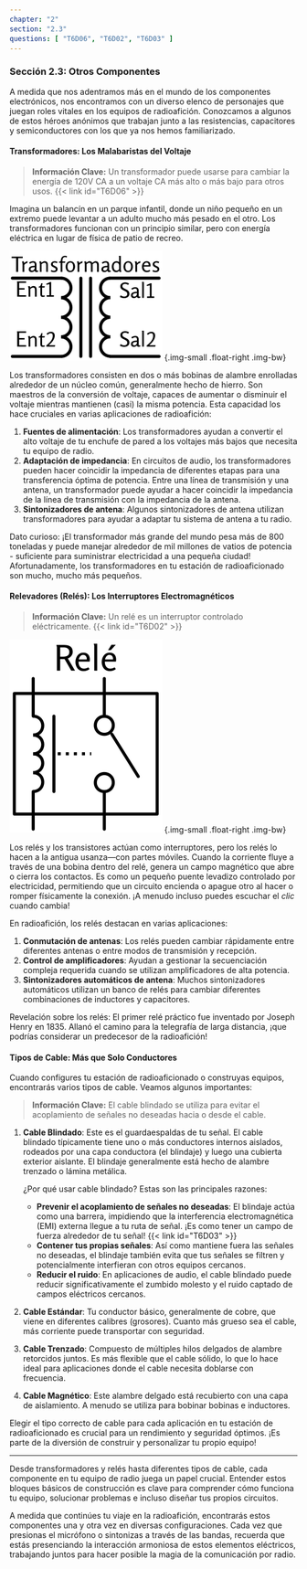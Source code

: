```yaml
---
chapter: "2"
section: "2.3"
questions: [ "T6D06", "T6D02", "T6D03" ]
---
```


### Sección 2.3: Otros Componentes

A medida que nos adentramos más en el mundo de los componentes electrónicos, nos encontramos con un diverso elenco de personajes que juegan roles vitales en los equipos de radioafición. Conozcamos a algunos de estos héroes anónimos que trabajan junto a las resistencias, capacitores y semiconductores con los que ya nos hemos familiarizado.

#### Transformadores: Los Malabaristas del Voltaje

> **Información Clave:** Un transformador puede usarse para cambiar la energía de 120V CA a un voltaje CA más alto o más bajo para otros usos. {{< link id="T6D06" >}}

Imagina un balancín en un parque infantil, donde un niño pequeño en un extremo puede levantar a un adulto mucho más pesado en el otro. Los transformadores funcionan con un principio similar, pero con energía eléctrica en lugar de física de patio de recreo.

![Diagrama esquemático de transformador](../../../images/s2-3-transformer-es.svg)
{.img-small .float-right .img-bw}

Los transformadores consisten en dos o más bobinas de alambre enrolladas alrededor de un núcleo común, generalmente hecho de hierro. Son maestros de la conversión de voltaje, capaces de aumentar o disminuir el voltaje mientras mantienen (casi) la misma potencia. Esta capacidad los hace cruciales en varias aplicaciones de radioafición:

1. **Fuentes de alimentación**: Los transformadores ayudan a convertir el alto voltaje de tu enchufe de pared a los voltajes más bajos que necesita tu equipo de radio.
2. **Adaptación de impedancia**: En circuitos de audio, los transformadores pueden hacer coincidir la impedancia de diferentes etapas para una transferencia óptima de potencia. Entre una línea de transmisión y una antena, un transformador puede ayudar a hacer coincidir la impedancia de la línea de transmisión con la impedancia de la antena.
3. **Sintonizadores de antena**: Algunos sintonizadores de antena utilizan transformadores para ayudar a adaptar tu sistema de antena a tu radio.

Dato curioso: ¡El transformador más grande del mundo pesa más de 800 toneladas y puede manejar alrededor de mil millones de vatios de potencia - suficiente para suministrar electricidad a una pequeña ciudad! Afortunadamente, los transformadores en tu estación de radioaficionado son mucho, mucho más pequeños.

#### Relevadores (Relés): Los Interruptores Electromagnéticos

> **Información Clave:** Un relé es un interruptor controlado eléctricamente. {{< link id="T6D02" >}}

![Diagrama esquemático de relé](../../../images/s2-3-relay-es.svg)
{.img-small .float-right .img-bw}

Los relés y los transistores actúan como interruptores, pero los relés lo hacen a la antigua usanza—con partes móviles. Cuando la corriente fluye a través de una bobina dentro del relé, genera un campo magnético que abre o cierra los contactos. Es como un pequeño puente levadizo controlado por electricidad, permitiendo que un circuito encienda o apague otro al hacer o romper físicamente la conexión. ¡A menudo incluso puedes escuchar el _clic_ cuando cambia!

En radioafición, los relés destacan en varias aplicaciones:

1. **Conmutación de antenas**: Los relés pueden cambiar rápidamente entre diferentes antenas o entre modos de transmisión y recepción.
2. **Control de amplificadores**: Ayudan a gestionar la secuenciación compleja requerida cuando se utilizan amplificadores de alta potencia.
3. **Sintonizadores automáticos de antena**: Muchos sintonizadores automáticos utilizan un banco de relés para cambiar diferentes combinaciones de inductores y capacitores.

Revelación sobre los relés: El primer relé práctico fue inventado por Joseph Henry en 1835. Allanó el camino para la telegrafía de larga distancia, ¡que podrías considerar un predecesor de la radioafición!

#### Tipos de Cable: Más que Solo Conductores

Cuando configures tu estación de radioaficionado o construyas equipos, encontrarás varios tipos de cable. Veamos algunos importantes:

> **Información Clave:** El cable blindado se utiliza para evitar el acoplamiento de señales no deseadas hacia o desde el cable.

1. **Cable Blindado**: Este es el guardaespaldas de tu señal. El cable blindado típicamente tiene uno o más conductores internos aislados, rodeados por una capa conductora (el blindaje) y luego una cubierta exterior aislante. El blindaje generalmente está hecho de alambre trenzado o lámina metálica.

   ¿Por qué usar cable blindado? Estas son las principales razones:
   - **Prevenir el acoplamiento de señales no deseadas**: El blindaje actúa como una barrera, impidiendo que la interferencia electromagnética (EMI) externa llegue a tu ruta de señal. ¡Es como tener un campo de fuerza alrededor de tu señal! {{< link id="T6D03" >}}
   - **Contener tus propias señales**: Así como mantiene fuera las señales no deseadas, el blindaje también evita que tus señales se filtren y potencialmente interfieran con otros equipos cercanos.
   - **Reducir el ruido**: En aplicaciones de audio, el cable blindado puede reducir significativamente el zumbido molesto y el ruido captado de campos eléctricos cercanos.

2. **Cable Estándar**: Tu conductor básico, generalmente de cobre, que viene en diferentes calibres (grosores). Cuanto más grueso sea el cable, más corriente puede transportar con seguridad.

3. **Cable Trenzado**: Compuesto de múltiples hilos delgados de alambre retorcidos juntos. Es más flexible que el cable sólido, lo que lo hace ideal para aplicaciones donde el cable necesita doblarse con frecuencia.

4. **Cable Magnético**: Este alambre delgado está recubierto con una capa de aislamiento. A menudo se utiliza para bobinar bobinas e inductores.

Elegir el tipo correcto de cable para cada aplicación en tu estación de radioaficionado es crucial para un rendimiento y seguridad óptimos. ¡Es parte de la diversión de construir y personalizar tu propio equipo!

---

Desde transformadores y relés hasta diferentes tipos de cable, cada componente en tu equipo de radio juega un papel crucial. Entender estos bloques básicos de construcción es clave para comprender cómo funciona tu equipo, solucionar problemas e incluso diseñar tus propios circuitos.

A medida que continúes tu viaje en la radioafición, encontrarás estos componentes una y otra vez en diversas configuraciones. Cada vez que presionas el micrófono o sintonizas a través de las bandas, recuerda que estás presenciando la interacción armoniosa de estos elementos eléctricos, trabajando juntos para hacer posible la magia de la comunicación por radio.